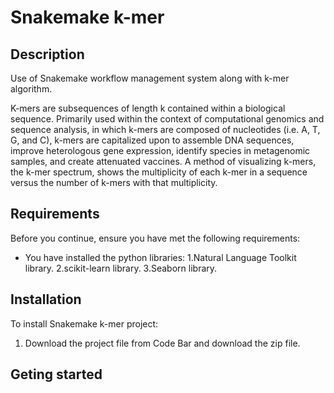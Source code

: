 # Snakemake k-mer
## Description
Use of Snakemake workflow management system along with k-mer algorithm.

K-mers are subsequences of length k contained within a biological sequence. Primarily used within the context of computational genomics and sequence analysis, in which k-mers are composed of nucleotides (i.e. A, T, G, and C), k-mers are capitalized upon to assemble DNA sequences, improve heterologous gene expression, identify species in metagenomic samples, and create attenuated vaccines. A method of visualizing k-mers, the k-mer spectrum, shows the multiplicity of each k-mer in a sequence versus the number of k-mers with that multiplicity.

## Requirements
Before you continue, ensure you have met the following requirements:
  * You have installed the python libraries:
  1.Natural Language Toolkit library.
  2.scikit-learn library.
  3.Seaborn library.

## Installation
To install Snakemake k-mer project:
  1. Download the project file from Code Bar and download the zip file.
  
## Geting started
